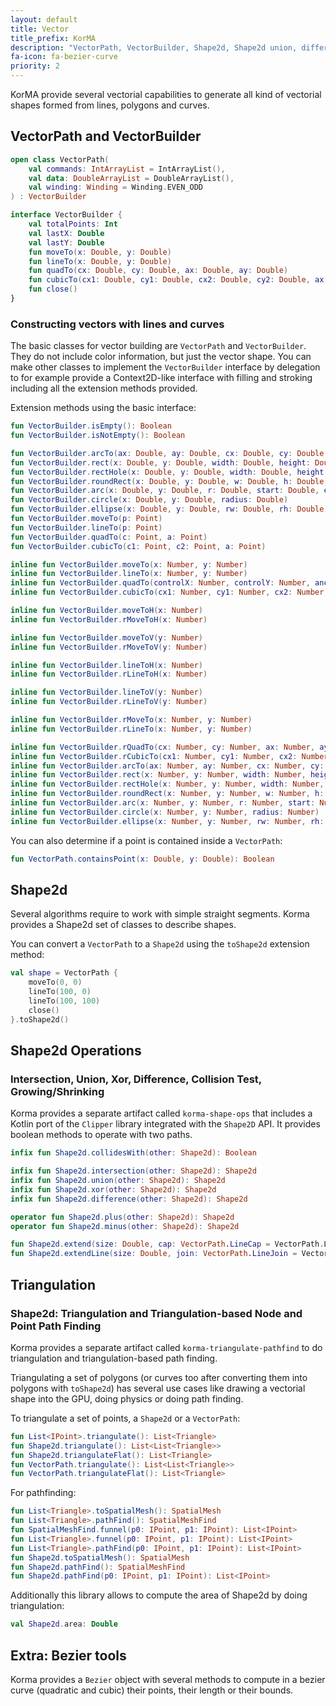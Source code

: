 ```yaml
---
layout: default
title: Vector
title_prefix: KorMA
description: "VectorPath, VectorBuilder, Shape2d, Shape2d union, difference, Triangulation, Vector Collision, Bezier..."
fa-icon: fa-bezier-curve
priority: 2
---
```


KorMA provide several vectorial capabilities to generate all kind of vectorial shapes formed from lines, polygons and curves.



## VectorPath and VectorBuilder 

```kotlin
open class VectorPath(
    val commands: IntArrayList = IntArrayList(),
    val data: DoubleArrayList = DoubleArrayList(),
    val winding: Winding = Winding.EVEN_ODD
) : VectorBuilder

interface VectorBuilder {
    val totalPoints: Int
    val lastX: Double
    val lastY: Double
    fun moveTo(x: Double, y: Double)
    fun lineTo(x: Double, y: Double)
    fun quadTo(cx: Double, cy: Double, ax: Double, ay: Double)
    fun cubicTo(cx1: Double, cy1: Double, cx2: Double, cy2: Double, ax: Double, ay: Double)
    fun close()
}
```

### Constructing vectors with lines and curves

The basic classes for vector building are `VectorPath` and `VectorBuilder`.
They do not include color information, but just the vector shape.
You can make other classes to implement the `VectorBuilder` interface by delegation to for example provide a Context2D-like interface with filling and stroking including all the extension methods provided.

Extension methods using the basic interface:

```kotlin
fun VectorBuilder.isEmpty(): Boolean
fun VectorBuilder.isNotEmpty(): Boolean

fun VectorBuilder.arcTo(ax: Double, ay: Double, cx: Double, cy: Double, r: Double)
fun VectorBuilder.rect(x: Double, y: Double, width: Double, height: Double)
fun VectorBuilder.rectHole(x: Double, y: Double, width: Double, height: Double)
fun VectorBuilder.roundRect(x: Double, y: Double, w: Double, h: Double, rx: Double, ry: Double = rx)
fun VectorBuilder.arc(x: Double, y: Double, r: Double, start: Double, end: Double)
fun VectorBuilder.circle(x: Double, y: Double, radius: Double)
fun VectorBuilder.ellipse(x: Double, y: Double, rw: Double, rh: Double)
fun VectorBuilder.moveTo(p: Point)
fun VectorBuilder.lineTo(p: Point)
fun VectorBuilder.quadTo(c: Point, a: Point)
fun VectorBuilder.cubicTo(c1: Point, c2: Point, a: Point)

inline fun VectorBuilder.moveTo(x: Number, y: Number)
inline fun VectorBuilder.lineTo(x: Number, y: Number)
inline fun VectorBuilder.quadTo(controlX: Number, controlY: Number, anchorX: Number, anchorY: Number)
inline fun VectorBuilder.cubicTo(cx1: Number, cy1: Number, cx2: Number, cy2: Number, ax: Number, ay: Number)

inline fun VectorBuilder.moveToH(x: Number)
inline fun VectorBuilder.rMoveToH(x: Number)

inline fun VectorBuilder.moveToV(y: Number)
inline fun VectorBuilder.rMoveToV(y: Number)

inline fun VectorBuilder.lineToH(x: Number)
inline fun VectorBuilder.rLineToH(x: Number)

inline fun VectorBuilder.lineToV(y: Number)
inline fun VectorBuilder.rLineToV(y: Number)

inline fun VectorBuilder.rMoveTo(x: Number, y: Number)
inline fun VectorBuilder.rLineTo(x: Number, y: Number)

inline fun VectorBuilder.rQuadTo(cx: Number, cy: Number, ax: Number, ay: Number)
inline fun VectorBuilder.rCubicTo(cx1: Number, cy1: Number, cx2: Number, cy2: Number, ax: Number, ay: Number)
inline fun VectorBuilder.arcTo(ax: Number, ay: Number, cx: Number, cy: Number, r: Number)
inline fun VectorBuilder.rect(x: Number, y: Number, width: Number, height: Number)
inline fun VectorBuilder.rectHole(x: Number, y: Number, width: Number, height: Number)
inline fun VectorBuilder.roundRect(x: Number, y: Number, w: Number, h: Number, rx: Number, ry: Number = rx)
inline fun VectorBuilder.arc(x: Number, y: Number, r: Number, start: Number, end: Number)
inline fun VectorBuilder.circle(x: Number, y: Number, radius: Number)
inline fun VectorBuilder.ellipse(x: Number, y: Number, rw: Number, rh: Number)
```

You can also determine if a point is contained inside a `VectorPath`:

```kotlin
fun VectorPath.containsPoint(x: Double, y: Double): Boolean
```

## Shape2d

Several algorithms require to work with simple straight segments.
Korma provides a Shape2d set of classes to describe shapes.

You can convert a `VectorPath` to a `Shape2d` using the `toShape2d` extension method:

```kotlin
val shape = VectorPath {
    moveTo(0, 0)
    lineTo(100, 0)
    lineTo(100, 100)
    close()
}.toShape2d()
```

## Shape2d Operations

### Intersection, Union, Xor, Difference, Collision Test, Growing/Shrinking

Korma provides a separate artifact called `korma-shape-ops` that includes a Kotlin port of the `Clipper` library integrated with the `Shape2D` API.
It provides boolean methods to operate with two paths.

```kotlin
infix fun Shape2d.collidesWith(other: Shape2d): Boolean

infix fun Shape2d.intersection(other: Shape2d): Shape2d
infix fun Shape2d.union(other: Shape2d): Shape2d
infix fun Shape2d.xor(other: Shape2d): Shape2d
infix fun Shape2d.difference(other: Shape2d): Shape2d

operator fun Shape2d.plus(other: Shape2d): Shape2d
operator fun Shape2d.minus(other: Shape2d): Shape2d

fun Shape2d.extend(size: Double, cap: VectorPath.LineCap = VectorPath.LineCap.ROUND): Shape2d
fun Shape2d.extendLine(size: Double, join: VectorPath.LineJoin = VectorPath.LineJoin.SQUARE, cap: VectorPath.LineCap = VectorPath.LineCap.SQUARE): Shape2d 
```

## Triangulation

### Shape2d: Triangulation and Triangulation-based Node and Point Path Finding

Korma provides a separate artifact called `korma-triangulate-pathfind` to do triangulation and triangulation-based path finding.

Triangulating a set of polygons (or curves too after converting them into polygons with `toShape2d`) has several use cases like drawing a vectorial shape into the GPU, doing physics or doing path finding.

To triangulate a set of points, a `Shape2d` or a `VectorPath`:

```kotlin
fun List<IPoint>.triangulate(): List<Triangle>
fun Shape2d.triangulate(): List<List<Triangle>>
fun Shape2d.triangulateFlat(): List<Triangle>
fun VectorPath.triangulate(): List<List<Triangle>>
fun VectorPath.triangulateFlat(): List<Triangle>

```

For pathfinding:

```kotlin
fun List<Triangle>.toSpatialMesh(): SpatialMesh
fun List<Triangle>.pathFind(): SpatialMeshFind
fun SpatialMeshFind.funnel(p0: IPoint, p1: IPoint): List<IPoint>
fun List<Triangle>.funnel(p0: IPoint, p1: IPoint): List<IPoint>
fun List<Triangle>.pathFind(p0: IPoint, p1: IPoint): List<IPoint>
fun Shape2d.toSpatialMesh(): SpatialMesh
fun Shape2d.pathFind(): SpatialMeshFind
fun Shape2d.pathFind(p0: IPoint, p1: IPoint): List<IPoint>
```

Additionally this library allows to compute the area of Shape2d by doing triangulation:

```kotlin
val Shape2d.area: Double
```

## Extra: Bezier tools

Korma provides a `Bezier` object with several methods to compute in a bezier curve (quadratic and cubic) their points, their length or their bounds.
